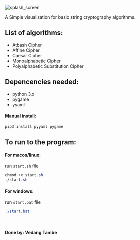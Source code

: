 ![splash_screen](https://user-images.githubusercontent.com/113290497/189529847-d53e53a1-3da7-4a68-bcab-a1ae72220f1f.png)

A Simple visualisation for basic string cryptography algorithms.

## List of algorithms:
* Atbash Cipher
* Affine Cipher
* Caesar Cipher
* Monoalphabetic Cipher
* Polyalphabetic Substitution Cipher

## Depencencies needed:
* python 3.x
* pygame
* yyaml

#### Manual install: 
```css
pip3 install pyyaml pygame
```

## To run to the program:
#### For macos/linux:
run `start.sh` file
```css
chmod +x start.sh
./start.sh
```
#### For windows:
run `start.bat` file
```css
.\start.bat
```
<br />

#### Done by: Vedang Tambe
